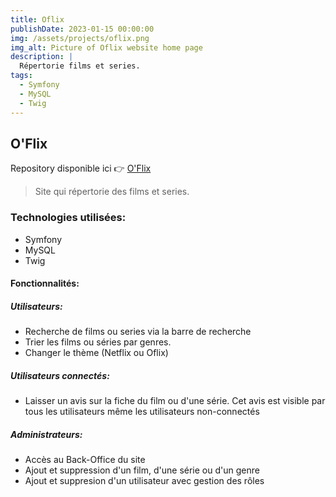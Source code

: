 ```yaml
---
title: Oflix
publishDate: 2023-01-15 00:00:00
img: /assets/projects/oflix.png
img_alt: Picture of Oflix website home page
description: |
  Répertorie films et series.
tags:
  - Symfony
  - MySQL
  - Twig
---
```


## O'Flix

Repository disponible ici 👉 <a href="https://github.com/MaximeLefranc/project-symfony-oflix">O'Flix</a>
> Site qui répertorie des films et series.

### Technologies utilisées:

- Symfony
- MySQL
- Twig

#### Fonctionnalités:
##### Utilisateurs:
- Recherche de films ou series via la barre de recherche
- Trier les films ou séries par genres.
- Changer le thème (Netflix ou Oflix)
##### Utilisateurs connectés:
- Laisser un avis sur la fiche du film ou d'une série. Cet avis est visible par tous les utilisateurs même les utilisateurs non-connectés
##### Administrateurs:
- Accès au Back-Office du site
- Ajout et suppression d'un film, d'une série ou d'un genre
- Ajout et suppresion d'un utilisateur avec gestion des rôles
